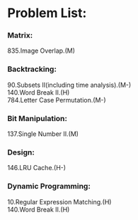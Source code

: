 # Problem List:  
  
### Matrix:  
835.Image Overlap.(M)

### Backtracking:  
90.Subsets II(including time analysis).(M-)  
140.Word Break II.(H)  
784.Letter Case Permutation.(M-)

### Bit Manipulation:
137.Single Number II.(M)

### Design:
146.LRU Cache.(H-)

### Dynamic Programming:
10.Regular Expression Matching.(H)  
140.Word Break II.(H)
